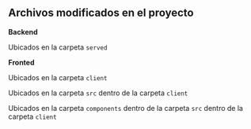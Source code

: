 Archivos modificados en el proyecto
---
**Backend** 

Ubicados en la carpeta ```served```

**Fronted**

Ubicados en la carpeta ```client```

Ubicados en la carpeta ```src``` dentro de la carpeta ```client```

Ubicados en la carpeta ```components``` dentro de la carpeta ```src``` dentro de la carpeta ```client```
